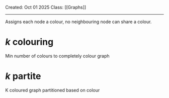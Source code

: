 Created: Oct 01 2025
Class: [[Graphs]] 
- - -
Assigns each node a colour, no neighbouring node can share a colour.

# $k$ colouring
Min number of colours to completely colour graph

# $k$ partite
K coloured graph partitioned based on colour